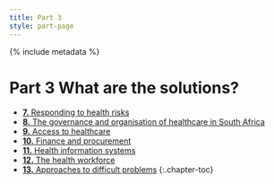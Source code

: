 ```yaml
---
title: Part 3
style: part-page
---
```


{% include metadata %}

# **Part 3** What are the solutions?

*   [**7.** Responding to health risks](03-07.html)
*   [**8.** The governance and organisation of healthcare in South Africa](03-08.html)
*   [**9.** Access to healthcare](03-09.html)
*   [**10.** Finance and procurement](03-10.html)
*   [**11.** Health information systems](03-11.html)
*   [**12.** The health workforce](03-12.html)
*   [**13.** Approaches to difficult problems](03-13.html)
{:.chapter-toc}
